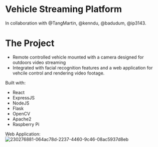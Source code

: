 # Vehicle Streaming Platform

In collaboration with @TangMartin, @kenndu, @badudum, @ip3143.  

# The Project  
 - Remote controlled vehicle mounted with a camera designed for outdoors video streaming 
 - Integrated with facial recognition features and a web application for vehcile control and rendering video footage.  
  
Built with:
 - React
 - ExpressJS
 - NodeJS
 - Flask
 - OpenCV
 - Apache2
 - Raspberry Pi


Web Application:
![230276881-064ac78d-2237-4460-9c46-08ac5937d8eb](https://user-images.githubusercontent.com/108425957/230277421-c2f769c8-9892-4ddc-9c36-13cfed4ef4ae.png)

